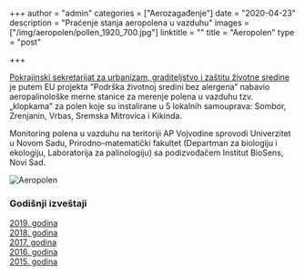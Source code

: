 +++
author = "admin"
categories = ["Aerozagađenje"]
date = "2020-04-23"
description = "Praćenje stanja aeropolena u vazduhu"
images = ["/img/aeropolen/pollen_1920_700.jpg"]
linktitle = ""
title = "Aeropolen"
type = "post"

+++

[Pokrajinski sekretarijat za urbanizam, graditeljstvo i zaštitu životne sredine](http://www.ekourbapv.vojvodina.gov.rs/rs/%d0%be%d0%bf%d1%88%d1%82%d0%b5-%d0%b8%d0%bd%d1%84%d0%be%d1%80%d0%bc%d0%b0%d1%86%d0%b8%d1%98%d0%b5-%d0%be-%d0%bc%d0%be%d0%bd%d0%b8%d1%82%d0%be%d1%80%d0%b8%d0%bd%d0%b3%d1%83-%d0%bf%d0%be%d0%bb%d0%b5/) je putem EU projekta ”Podrška životnoj sredini bez alergena” nabavio aeropalinološke merne stanice za merenje polena u vazduhu tzv. „klopkama” za polen koje su instalirane u 5 lokalnih samouprava: Sombor, Zrenjanin, Vrbas, Sremska Mitrovica i Kikinda.

Monitoring polena u vazduhu na teritoriji AP Vojvodine sprovodi Univerzitet u Novom Sadu, Prirodno–matematički fakultet (Departman za biologiju i ekologiju, Laboratorija za palinologiju) sa podizvođačem Institut BioSens, Novi Sad.

![Aeropolen](/img/aeropolen/zr-polen.png "Aeropolen")

### Godišnji izveštaji

[2019. godina](/docs/aeropolen_godisnji/ZR_polen_2019.pdf)  
[2018. godina](/docs/aeropolen_godisnji/ZR_polen_2018.pdf)  
[2017. godina](/docs/aeropolen_godisnji/ZR_polen_2017.pdf)  
[2016. godina](/docs/aeropolen_godisnji/ZR_polen_2016.pdf)  
[2015. godina](/docs/aeropolen_godisnji/ZR_polen_2015.pdf)
